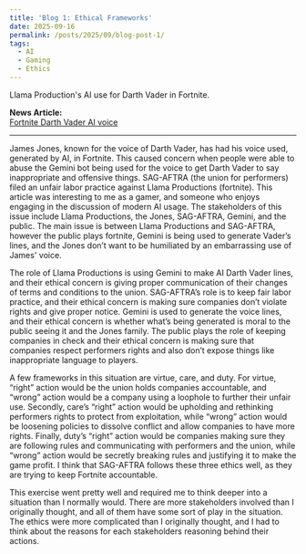 ```yaml
---
title: 'Blog 1: Ethical Frameworks'
date: 2025-09-16
permalink: /posts/2025/09/blog-post-1/
tags:
  - AI
  - Gaming
  - Ethics
---
```


Llama Production's AI use for Darth Vader in Fortnite.

**News Article:**  
[Fortnite Darth Vader AI voice](https://www.nytimes.com/2025/05/20/arts/fortnite-darth-vader-ai-voice.html)

---
James Jones, known for the voice of Darth Vader, has had his voice used, generated by AI, in Fortnite. This caused concern when people were able to abuse the Gemini bot being used for the voice to get Darth Vader to say inappropriate and offensive things. SAG-AFTRA (the union for performers) filed an unfair labor practice against Llama Productions (fortnite). This article was interesting to me as a gamer, and someone who enjoys engaging in the discussion of modern AI usage. The stakeholders of this issue include Llama Productions, the Jones, SAG-AFTRA, Gemini, and the public. The main issue is between Llama Productions and SAG-AFTRA, however the public plays fortnite, Gemini is being used to generate Vader’s lines, and the Jones don’t want to be humiliated by an embarrassing use of James' voice. 

The role of Llama Productions is using Gemini to make AI Darth Vader lines, and their ethical concern is giving proper communication of their changes of terms and conditions to the union. SAG-AFTRA’s role is to keep fair labor practice, and their ethical concern is making sure companies don’t violate rights and give proper notice. Gemini is used to generate the voice lines, and their ethical concern is whether what’s being generated is moral to the public seeing it and the Jones family. The public plays the role of keeping companies in check and their ethical concern is making sure that companies respect performers rights and also don’t expose things like inappropriate language to players.

A few frameworks in this situation are virtue, care, and duty. For virtue, “right” action would be the union holds companies accountable, and “wrong” action would be a company using a loophole to further their unfair use. Secondly, care’s “right” action would be upholding and rethinking performers rights to protect from exploitation, while “wrong” action would be loosening policies to dissolve conflict and allow companies to have more rights. Finally, duty’s “right” action would be companies making sure they are following rules and communicating with performers and the union, while “wrong” action would be secretly breaking rules and justifying it to make the game profit. I think that SAG-AFTRA follows these three ethics well, as they are trying to keep Fortnite accountable.

This exercise went pretty well and required me to think deeper into a situation than I normally would. There are more stakeholders involved than I originally thought, and all of them have some sort of play in the situation. The ethics were more complicated than I originally thought, and I had to think about the reasons for each stakeholders reasoning behind their actions.
